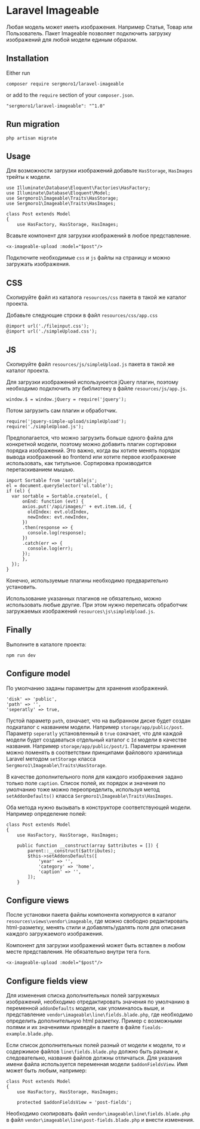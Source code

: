 # Laravel Imageable
Любая модель может иметь изображения. Например Статья, Товар или Пользователь. Пакет Imageable позволяет подключить загрузку изображений для любой модели единым образом.

## Installation
Either run
```
composer require sergmoro1/laravel-imageable
```

or add to the `require` section of your `composer.json`.
```
"sergmoro1/laravel-imageable": "^1.0"
```

## Run migration
```
php artisan migrate
```

## Usage
Для возможности загрузки изображений добавьте `HasStorage`, `HasImages` трейты к модели.
```
use Illuminate\Database\Eloquent\Factories\HasFactory;
use Illuminate\Database\Eloquent\Model;
use Sergmoro1\Imageable\Traits\HasStorage;
use Sergmoro1\Imageable\Traits\HasImages;

class Post extends Model
{
    use HasFactory, HasStorage, HasImages;
```
Всавьте компонент для загрузки изображений в любое представление.
```
<x-imageable-upload :model="$post"/>
```
Подключите необходимые `css` и `js` файлы на страницу и можно загружать изображения.

## CSS
Скопируйте файл из каталога `resources/css` пакета в такой же каталог проекта.

Добавьте следующие строки в файл `resources/css/app.css`
```
@import url('./fileinput.css');
@import url('./simpleUpload.css');
```

## JS
Скопируйте файл `resources/js/simpleUpload.js` пакета в такой же каталог проекта.

Для загрузки изображений используюется jQuery плагин, поэтому необходимо подключить эту библиотеку в файле `resources/js/app.js`.
```
window.$ = window.jQuery = require('jquery');
```

Потом загрузить сам плагин и обработчик.
```
require('jquery-simple-upload/simpleUpload');
require('./simpleUpload.js');
```

Предполагается, что можно загрузить больше одного файла для конкретной модели, поэтому можно добавить плагин сортировки порядка изображений. Это важно, когда вы хотите менять порядок вывода изображений во frontend или хотите первое изображение использовать, как титульное. Сортировка производится перетаскиванием мышью.
```
import Sortable from 'sortablejs';
el = document.querySelector('ul.table');
if (el) {
  var sortable = Sortable.create(el, {
	  onEnd: function (evt) {
      axios.put('/api/images/' + evt.item.id, {
        oldIndex: evt.oldIndex,
        newIndex: evt.newIndex,
      })
      .then(response => {
        console.log(response);
      })
      .catch(err => {
        console.log(err);
      });
	  },    
  });
}
```
Конечно, используемые плагины необходимо предварительно установить. 

Использование указанных плагинов не обязательно, можно использовать любые другие. При этом нужно переписать обработчик загружаемых изображений `resources\js\simpleUpload.js`.

## Finally
Выполните в каталоге проекта:
```
npm run dev
```

## Configure model
По умолчанию заданы параметры для хранения изображений.
```
'disk' => 'public',
'path' => '',
'seperatly' => true,
```
Пустой параметр `path`, означает, что на выбранном диске будет создан подкаталог с названием модели. Например `storage/app/public/post`. Параметр `seperatly` установленный в `true` означает, что для каждой модели будет создаваться отдельный каталог с `Id` модели в качестве названия. Например `storage/app/public/post/1`.
Параметры хранения можно поменять в соответствии принципами файлового хранилища Laravel методом `setStorage` класса `Sergmoro1\Imageable\Traits\HasStorage`.

В качестве дополнительного поля для каждого изображения задано только поле `caption`. Список полей, их порядок и значения по умолчанию тоже можно переопределить, используя метод `setAddonDefaults()` класса `Sergmoro1\Imageable\Traits\HasImages`.

Оба метода нужно вызывать в конструкторе соответствующей модели. Например определение полей:
```
class Post extends Model
{
    use HasFactory, HasStorage, HasImages;
    
    public function __construct(array $attributes = []) {
        parent::__construct($attributes);
        $this->setAddonsDefaults([
            'year' => '',
            'category' => 'home',
            'caption' => '',
        ]);
    }
```

## Configure views
После установки пакета файлы компонента копируются в каталог `resources\views\vendor\imageable`, где можно свободно редактировать html-разметку, менять стили и добавлять/удалять поля для описания каждого загружаемого изображения.

Компонент для загрузки изображений может быть вставлен в любом месте представления. Не обязательно внутри тега `form`.

```
<x-imageable-upload :model="$post"/>
```

## Configure fields view
Для изменения списка дополнительных полей загружемых изображений, необходимо отредактировать значения по умолчанию в переменной `addonDefaults` модели, как упоминалось выше, и представление `vendor\imageable\line\fields.blade.php`, где необходимо определить дополнительную html разметку. Пример с возможными полями и их значениями приведён в пакете в файле `fiealds-example.blade.php`.

Если список дополнительных полей разный от модели к модели, то и содержимое файлов `line\fields.blade.php` должно быть разным и, следовательно, названия файлов должны отличаться. Для указания имени файла используется переменная модели `$addonFieldsView`. Имя может быть любым, например:
```
class Post extends Model
{
    use HasFactory, HasStorage, HasImages;

    protected $addonFieldsView = 'post-fields';
``` 

Необходимо скопировать файл `vendor\imageable\line\fields.blade.php` в файл `vendor\imageable\line\post-fields.blade.php` и внести изменения.
